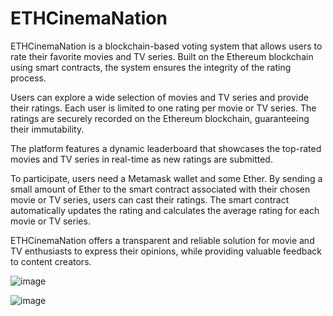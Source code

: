 # ETHCinemaNation

ETHCinemaNation is a blockchain-based voting system that allows users to rate their favorite movies and TV series. Built on the Ethereum blockchain using smart contracts, the system ensures the integrity of the rating process.

Users can explore a wide selection of movies and TV series and provide their ratings. Each user is limited to one rating per movie or TV series. The ratings are securely recorded on the Ethereum blockchain, guaranteeing their immutability.

The platform features a dynamic leaderboard that showcases the top-rated movies and TV series in real-time as new ratings are submitted.

To participate, users need a Metamask wallet and some Ether. By sending a small amount of Ether to the smart contract associated with their chosen movie or TV series, users can cast their ratings. The smart contract automatically updates the rating and calculates the average rating for each movie or TV series.

ETHCinemaNation offers a transparent and reliable solution for movie and TV enthusiasts to express their opinions, while providing valuable feedback to content creators.

![image](https://user-images.githubusercontent.com/81921291/236696232-e0e03f20-07a9-47e1-9aef-a138919e65e3.png)

![image](https://user-images.githubusercontent.com/81921291/236807689-ae549836-978f-4f28-b8bc-245f04cbc846.png)

